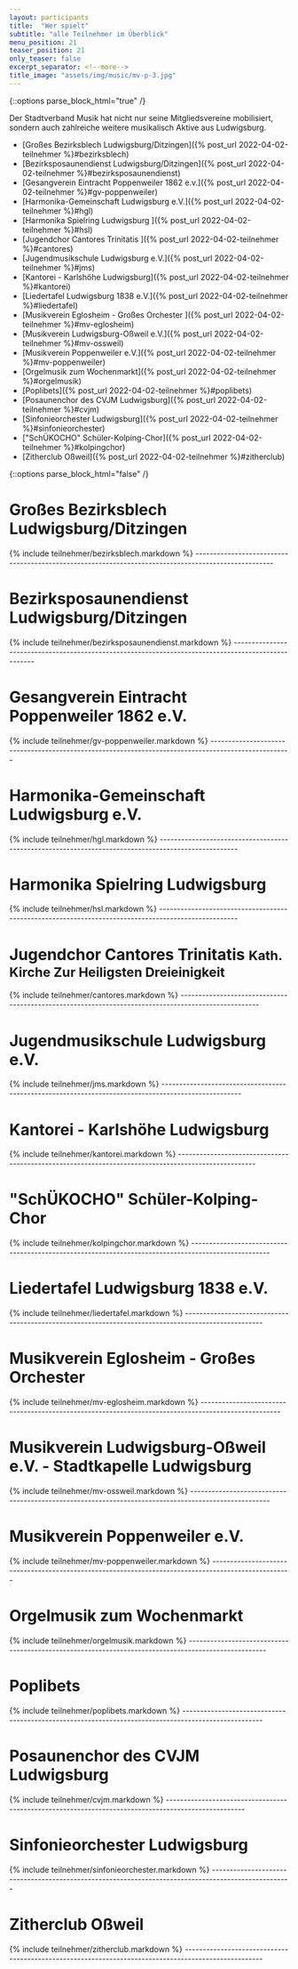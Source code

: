 ```yaml
---
layout: participants
title:  "Wer spielt"
subtitle: "alle Teilnehmer im Überblick"
menu_position: 21
teaser_position: 21
only_teaser: false
excerpt_separator: <!--more-->
title_image: "assets/img/music/mv-p-3.jpg"
---
```

{::options parse_block_html="true" /}
<div class="teaser">
Der Stadtverband Musik hat nicht nur seine Mitgliedsvereine mobilisiert, sondern auch zahlreiche weitere musikalisch Aktive aus Ludwigsburg.

- [Großes Bezirksblech Ludwigsburg/Ditzingen]({% post_url 2022-04-02-teilnehmer %}#bezirksblech)
- [Bezirksposaunendienst Ludwigsburg/Ditzingen]({% post_url 2022-04-02-teilnehmer %}#bezirksposaunendienst)
- [Gesangverein Eintracht Poppenweiler 1862 e.v.]({% post_url 2022-04-02-teilnehmer %}#gv-poppenweiler)
- [Harmonika-Gemeinschaft Ludwigsburg e.V.]({% post_url 2022-04-02-teilnehmer %}#hgl)
- [Harmonika Spielring Ludwigsburg ]({% post_url 2022-04-02-teilnehmer %}#hsl)
- [Jugendchor Cantores Trinitatis ]({% post_url 2022-04-02-teilnehmer %}#cantores)
- [Jugendmusikschule Ludwigsburg e.V.]({% post_url 2022-04-02-teilnehmer %}#jms)
- [Kantorei - Karlshöhe Ludwigsburg]({% post_url 2022-04-02-teilnehmer %}#kantorei)
- [Liedertafel Ludwigsburg 1838 e.V.]({% post_url 2022-04-02-teilnehmer %}#liedertafel)
- [Musikverein Eglosheim - Großes Orchester ]({% post_url 2022-04-02-teilnehmer %}#mv-eglosheim)
- [Musikverein Ludwigsburg-Oßweil e.V.]({% post_url 2022-04-02-teilnehmer %}#mv-ossweil)
- [Musikverein Poppenweiler e.V.]({% post_url 2022-04-02-teilnehmer %}#mv-poppenweiler)
- [Orgelmusik zum Wochenmarkt]({% post_url 2022-04-02-teilnehmer %}#orgelmusik)
- [Poplibets]({% post_url 2022-04-02-teilnehmer %}#poplibets)
- [Posaunenchor des CVJM Ludwigsburg]({% post_url 2022-04-02-teilnehmer %}#cvjm)
- [Sinfonieorchester Ludwigsburg]({% post_url 2022-04-02-teilnehmer %}#sinfonieorchester)
- ["SchÜKOCHO" Schüler-Kolping-Chor]({% post_url 2022-04-02-teilnehmer %}#kolpingchor)
- [Zitherclub Oßweil]({% post_url 2022-04-02-teilnehmer %}#zitherclub)

</div>
<!--more-->
{::options parse_block_html="false" /}

<h1 class="shifted-anchor" id="bezirksblech">Großes Bezirksblech Ludwigsburg/Ditzingen</h1>
{% include teilnehmer/bezirksblech.markdown %}
----------------------------------------------------------------------------------------------------
<h1 class="shifted-anchor" id="bezirksposaunendienst">Bezirksposaunendienst Ludwigsburg/Ditzingen</h1>
{% include teilnehmer/bezirksposaunendienst.markdown %}
----------------------------------------------------------------------------------------------------
<h1 class="shifted-anchor" id="gv-poppenweiler">Gesangverein Eintracht Poppenweiler 1862 e.V.</h1>
{% include teilnehmer/gv-poppenweiler.markdown %}
----------------------------------------------------------------------------------------------------
<h1 class="shifted-anchor" id="hgl">Harmonika-Gemeinschaft Ludwigsburg e.V.</h1>
{% include teilnehmer/hgl.markdown %}
----------------------------------------------------------------------------------------------------
<h1 class="shifted-anchor" id="hsl">Harmonika Spielring Ludwigsburg</h1>
{% include teilnehmer/hsl.markdown %}
----------------------------------------------------------------------------------------------------
<h1 class="shifted-anchor" id="cantores">
Jugendchor Cantores Trinitatis
<small class="text-muted">Kath. Kirche Zur Heiligsten Dreieinigkeit </small>
</h1>
{% include teilnehmer/cantores.markdown %}
----------------------------------------------------------------------------------------------------
<h1 class="shifted-anchor" id="jms">Jugendmusikschule Ludwigsburg e.V.</h1>
{% include teilnehmer/jms.markdown %}
----------------------------------------------------------------------------------------------------
<h1 class="shifted-anchor" id="kantorei">Kantorei - Karlshöhe Ludwigsburg</h1>
{% include teilnehmer/kantorei.markdown %}
----------------------------------------------------------------------------------------------------
<h1 class="shifted-anchor" id="kolpingchor">"SchÜKOCHO" Schüler-Kolping-Chor</h1>
{% include teilnehmer/kolpingchor.markdown %}
----------------------------------------------------------------------------------------------------
<h1 class="shifted-anchor" id="liedertafel">Liedertafel Ludwigsburg 1838 e.V.</h1>
{% include teilnehmer/liedertafel.markdown %}
----------------------------------------------------------------------------------------------------
<h1 class="shifted-anchor" id="mv-eglosheim">Musikverein Eglosheim - Großes Orchester</h1>
{% include teilnehmer/mv-eglosheim.markdown %}
----------------------------------------------------------------------------------------------------
<h1 class="shifted-anchor" id="mv-ossweil">Musikverein Ludwigsburg-Oßweil e.V. - Stadtkapelle Ludwigsburg</h1>
{% include teilnehmer/mv-ossweil.markdown %}
----------------------------------------------------------------------------------------------------
<h1 class="shifted-anchor" id="mv-poppenweiler">Musikverein Poppenweiler e.V.</h1>
{% include teilnehmer/mv-poppenweiler.markdown %}
----------------------------------------------------------------------------------------------------
<h1 class="shifted-anchor" id="orgelmusik">Orgelmusik zum Wochenmarkt</h1>
{% include teilnehmer/orgelmusik.markdown %}
----------------------------------------------------------------------------------------------------
<h1 class="shifted-anchor" id="poplibets">Poplibets</h1>
{% include teilnehmer/poplibets.markdown %}
----------------------------------------------------------------------------------------------------
<h1 class="shifted-anchor" id="cvjm">Posaunenchor des CVJM Ludwigsburg</h1>
{% include teilnehmer/cvjm.markdown %}
----------------------------------------------------------------------------------------------------
<h1 class="shifted-anchor" id="sinfonieorchester">Sinfonieorchester Ludwigsburg</h1>
{% include teilnehmer/sinfonieorchester.markdown %}
----------------------------------------------------------------------------------------------------
<h1 class="shifted-anchor" id="zitherclub">Zitherclub Oßweil</h1>
{% include teilnehmer/zitherclub.markdown %}
----------------------------------------------------------------------------------------------------
